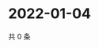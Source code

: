 # 2022-01-04

共 0 条

<!-- BEGIN WEIBO -->
<!-- 最后更新时间 Tue Jan 04 2022 03:09:46 GMT+0800 (China Standard Time) -->

<!-- END WEIBO -->
